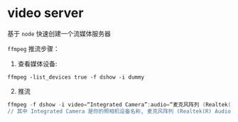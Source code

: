 # video server
基于 `node` 快速创建一个流媒体服务器

`ffmpeg` 推流步骤：
1. 查看媒体设备:

`ffmpeg -list_devices true -f dshow -i dummy`

2. 推流

``` powershell
ffmpeg -f dshow -i video=“Integrated Camera”:audio=“麦克风阵列 (Realtek(R) Audio)” -vcodec libx264 -acodec copy -preset:v ultrafast -tune:v zerolatency -f flv “rtmp://localhost:1935/live/home"
// 其中 Integrated Camera 是你的照相机设备名称, 麦克风阵列 (Realtek(R) Audio), rtmp://localhost:1935/live/home 是你的推流地址，将 localhost:1935 换成你自己的ip地址即可
```